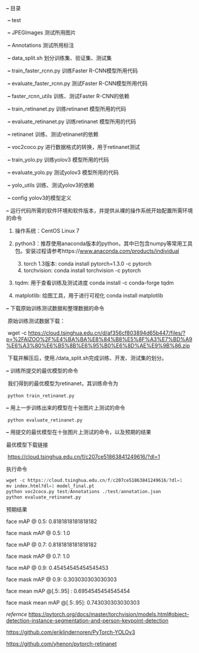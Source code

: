 
**–** 目录

​		**–** test

​				**–**  JPEGImages 测试所用图片

​				**–** Annotations 测试所用标注

​		**–** data_split.sh 划分训练集、验证集、测试集



​		**–**  train_faster_rcnn.py 训练Faster R-CNN模型所用代码

​		**–**  evaluate_faster_rcnn.py 测试Faster R-CNN模型所用代码

​		**–** faster_rcnn_utils 训练、测试Faster R-CNN的依赖



​		**–** train_retinanet.py 训练retinanet 模型所用的代码

​		**–** evaluate_retinanet.py 训练retinanet 模型所用的代码

​		**–** retinanet 训练、测试retinanet的依赖

​		**–** voc2coco.py 进行数据格式的转换，用于retinanet测试



​		**–** train_yolo.py 训练yolov3 模型所用的代码

​		**–** evaluate_yolo.py 测试yolov3 模型所用的代码

​		**–** yolo_utils 训练、测试yolov3的依赖

​		**–** config yolov3的模型定义



**–** 运行代码所需的软件环境和软件版本，并提供从裸的操作系统开始配置所需环境的命令

1. 操作系统：CentOS Linux 7

2. python3：推荐使用anaconda版本的python，其中已包含numpy等常用工具包。安装过程请参考https://www.anaconda.com/products/individual

	3. torch 1.3版本:  conda install pytorch=1.3.0 -c pytorch
 	4. torchvision:  conda install torchvision -c pytorch

5. tqdm: 用于查看训练及测试进度 conda install -c conda-forge tqdm 
6. matplotlib: 绘图工具，用于进行可视化 conda install matplotlib

 

**–** 下载原始训练测试数据和整理数据的命令

​	原始训练测试数据下载：

​	wget -c  https://cloud.tsinghua.edu.cn/d/af356cf803894d65b447/files/?p=%2FAIZOO%2F%E4%BA%BA%E8%84%B8%E5%8F%A3%E7%BD%A9%E6%A3%80%E6%B5%8B%E6%95%B0%E6%8D%AE%E9%9B%86.zip

​	下载并解压后，使用./data_split.sh完成训练、开发、测试集的划分。



**–** 训练所提交的最优模型的命令

​	我们得到的最优模型为retinanet，其训练命令为

​	`python train_retinanet.py`



**–** 用上一步训练出来的模型在十张图片上测试的命令

​	`python evaluate_retinanet.py`



**–** 用提交的最优模型在十张图片上测试的命令，以及预期的结果

   最优模型下载链接

​	https://cloud.tsinghua.edu.cn/f/c207ce51863841249616/?dl=1

执行命令

```python
wget -c https://cloud.tsinghua.edu.cn/f/c207ce51863841249616/?dl=1
mv index.html?dl=1 model_final.pt
python voc2coco.py test/Annotations ./test/annotation.json
python evaluate_retinanet.py
```

预期结果

face  mAP @ 0.5: 0.8181818181818182

face mask mAP @ 0.5: 1.0

face  mAP @ 0.7: 0.8181818181818182

face mask mAP @ 0.7: 1.0

face  mAP @ 0.9: 0.45454545454545453

face mask mAP @ 0.9: 0.303030303030303

face mean mAP @[.5:.95] : 0.6954545454545454

face mask mean mAP @[.5:.95]: 0.743030303030303

*refernce*
https://pytorch.org/docs/master/torchvision/models.html#object-detection-instance-segmentation-and-person-keypoint-detection

https://github.com/eriklindernoren/PyTorch-YOLOv3

https://github.com/yhenon/pytorch-retinanet
